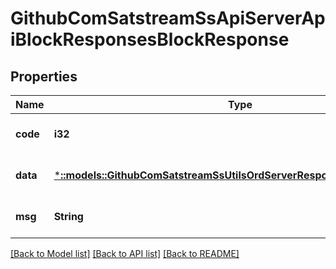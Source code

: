 # GithubComSatstreamSsApiServerApiBlockResponsesBlockResponse

## Properties
Name | Type | Description | Notes
------------ | ------------- | ------------- | -------------
**code** | **i32** |  | [optional] [default to null]
**data** | [***::models::GithubComSatstreamSsUtilsOrdServerResponsesBlockResponse**](github_com_satstream_ss-utils_ord_server_responses.BlockResponse.md) |  | [optional] [default to null]
**msg** | **String** |  | [optional] [default to null]

[[Back to Model list]](../README.md#documentation-for-models) [[Back to API list]](../README.md#documentation-for-api-endpoints) [[Back to README]](../README.md)


